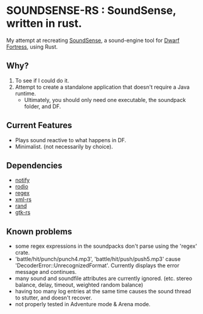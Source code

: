 # SOUNDSENSE-RS : SoundSense, written in rust.
My attempt at recreating [SoundSense](http://df.zweistein.cz/soundsense/), a sound-engine tool for [Dwarf Fortress](http://www.bay12games.com/dwarves/), using Rust.

## Why?
1. To see if I could do it.
2. Attempt to create a standalone application that doesn't require a Java runtime.
   * Ultimately, you should only need one executable, the soundpack folder, and DF.

## Current Features
* Plays sound reactive to what happens in DF.
* Minimalist. (not necessarily by choice).

## Dependencies
* [notify](https://github.com/passcod/notify)
* [rodio](https://github.com/tomaka/rodio)
* [regex](https://github.com/rust-lang/regex)
* [xml-rs](https://github.com/netvl/xml-rs)
* [rand](https://github.com/rust-random/rand)
* [gtk-rs](https://gtk-rs.org/)

## Known problems
* some regex expressions in the soundpacks don't parse using the 'regex' crate.
* 'battle/hit/punch/punch4.mp3', 'battle/hit/push/push5.mp3' cause 'DecoderError::UnrecognizedFormat'. Currently displays the error message and continues.
* many sound and soundfile attributes are currently ignored. (etc. stereo balance, delay, timeout, weighted random balance)
* having too many log entries at the same time causes the sound thread to stutter, and doesn't recover.
* not properly tested in Adventure mode & Arena mode.